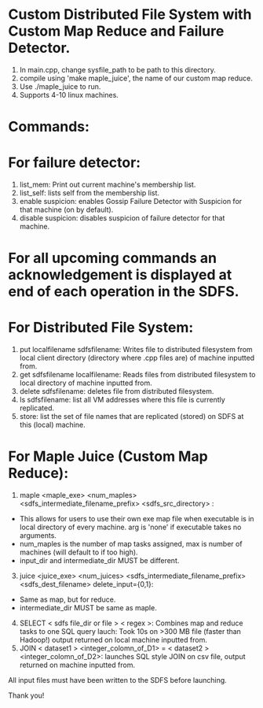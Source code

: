 # Custom Distributed File System with Custom Map Reduce and Failure Detector.

1) In main.cpp, change sysfile_path to be path to this directory.
2) compile using 'make maple_juice', the name of our custom map reduce.
3) Use ./maple_juice to run.
4) Supports 4-10 linux machines.


# Commands:
# For failure detector:
1) list_mem: Print out current machine's membership list.
2) list_self: lists self from the membership list.
3) enable suspicion: enables Gossip Failure Detector with Suspicion for that machine (on by default).
4) disable suspicion: disables suspicion of failure detector for that machine.

# For all upcoming commands an acknowledgement is displayed at end of each operation in the SDFS.
# For Distributed File System:
1) put localfilename sdfsfilename: Writes file to distributed filesystem from local client directory (directory where .cpp files are) of machine inputted from.
2) get sdfsfilename localfilename: Reads files from distributed filesystem to local directory of machine inputted from.
3) delete sdfsfilename: deletes file from distributed filesystem.
4) ls sdfsfilename: list all VM addresses where this file is currently replicated.
5) store: list the set of file names that are replicated (stored) on SDFS at this (local) machine.

# For Maple Juice (Custom Map Reduce):
1) maple <maple_exe> <num_maples> <sdfs_intermediate_filename_prefix> <sdfs_src_directory> <arg>:
* This allows for users to use their own exe map file when executable is in local directory of every machine. arg is 'none' if executable takes no arguments.
* num_maples is the number of map tasks assigned, max is number of machines (will default to if too high).
* input_dir and intermediate_dir MUST be different.  
3) juice <juice_exe> <num_juices> <sdfs_intermediate_filename_prefix> <sdfs_dest_filename> delete_input={0,1}:
* Same as map, but for reduce.
* intermediate_dir MUST be same as maple.
4) SELECT < sdfs file_dir or file > < regex >: Combines map and reduce tasks to one SQL query lauch: Took 10s on >300 MB file (faster than Hadoop!) output returned on local machine inputted from.
5) JOIN < dataset1 > <integer_colomn_of_D1> = < dataset2 > <integer_colomn_of_D2>: launches SQL style JOIN on csv file, output returned on machine inputted from.

All input files must have been written to the SDFS before launching.

Thank you!
       
